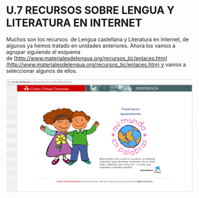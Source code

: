 # U.7 RECURSOS SOBRE LENGUA Y LITERATURA EN INTERNET

Muchos son los recursos  de Lengua castellana y Literatura en Internet, de algunos ya hemos tratado en unidades anteriores. Ahora los vamos a agrupar siguiendo el esquema de [http://www.materialesdelengua.org/recursos_tic/enlaces.htm](http://www.materialesdelengua.org/recursos_tic/enlaces.htm) y vamos a seleccionar algunos de ellos.


![Mi mundo en palabras](img/mi_mundo_en_palabras.png "Mi mundo en palabras")

